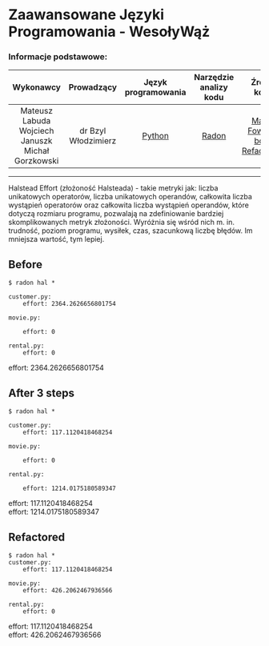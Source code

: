 # Zaawansowane Języki Programowania - WesołyWąż

### Informacje podstawowe:

| Wykonawcy | Prowadzący | Język<br>programowania | Narzędzie<br>analizy kodu | Źródło kodu | Data oddania |
:-:|:-:|:-:|:-:|:-:|:-:
| Mateusz Labuda<br> Wojciech Januszk <br>Michał Gorzkowski | dr Bzyl Włodzimierz | [Python](https://www.python.org/) | [Radon](https://radon.readthedocs.io/en/latest/) | [Martin Fowler's book Refactoring](https://martinfowler.com/books/refactoring.html) | 26.01.2019

---

Halstead Effort (złożoność Halsteada) - takie metryki jak: liczba unikatowych operatorów, liczba unikatowych operandów, całkowita liczba wystąpień operatorów oraz całkowita liczba wystąpień operandów, które dotyczą rozmiaru programu, pozwalają na zdefiniowanie bardziej skomplikowanych metryk złożoności. Wyróżnia się wśród nich m. in. trudność, poziom programu, wysiłek, czas, szacunkową liczbę błędów. Im mniejsza wartość, tym lepiej.

## Before

```
$ radon hal *

customer.py:
    effort: 2364.2626656801754

movie.py:

    effort: 0

rental.py:
    effort: 0

```
effort: 2364.2626656801754

## After 3 steps
```
$ radon hal *

customer.py:
    effort: 117.1120418468254

movie.py:

    effort: 0

rental.py:

    effort: 1214.0175180589347
```
effort: 117.1120418468254  
effort: 1214.0175180589347



## Refactored

```
$ radon hal *
customer.py:
    effort: 117.1120418468254

movie.py:
    effort: 426.2062467936566

rental.py:
    effort: 0
```
effort: 117.1120418468254  
effort: 426.2062467936566